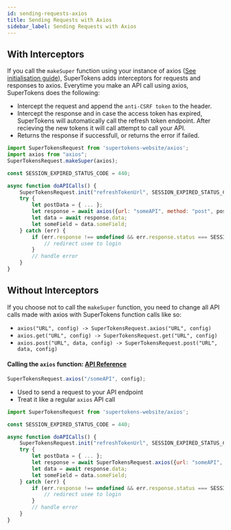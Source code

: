 ```yaml
---
id: sending-requests-axios
title: Sending Requests with Axios
sidebar_label: Sending Requests with Axios
---
```


## With Interceptors

If you call the ```makeSuper``` function using your instance of axios ([See initialisation guide](initialisation-with-axios.md#call-the-makesuper-function-api-reference-api-reference-makesuperaxios)), SuperTokens adds interceptors for requests and responses to axios. Everytime you make an API call using axios, SuperTokens does the following:

- Intercept the request and append the ```anti-CSRF token``` to the header.
- Intercept the response and in case the access token has expired, SuperTokens will automatically call the refresh token endpoint. After recieving the new tokens it will call attempt to call your API.
- Returns the response if successfull, or returns the error if failed.

```js
import SuperTokensRequest from 'supertokens-website/axios';
import axios from "axios";
SuperTokensRequest.makeSuper(axios);

const SESSION_EXPIRED_STATUS_CODE = 440;

async function doAPICalls() {
    SuperTokensRequest.init("refreshTokenUrl", SESSION_EXPIRED_STATUS_CODE);
    try {
        let postData = { ... };
        let response = await axios({url: "someAPI", method: "post", postData });
        let data = await response.data;
        let someField = data.someField;
    } catch (err) {
        if (err.response !== undefined && err.response.status === SESSION_EXPIRED_STATUS_CODE) {
            // redirect usee to login
        }
        // handle error
    }
}
```

## Without Interceptors

If you choose not to call the ```makeSuper``` function, you need to change all API calls made with axios with SuperTokens function calls like so:
- ```axios("URL", config) -> SuperTokensRequest.axios("URL", config)```
- ```axios.get("URL", config) -> SuperTokensRequest.get("URL", config)```
- ```axios.post("URL", data, config) -> SuperTokensRequest.post("URL", data, config)```


#### Calling the ```axios``` function: [API Reference](api-reference#supertokensaxiosaxiosdata-config)

```js
SuperTokensRequest.axios("/someAPI", config);
```

- Used to send a request to your API endpoint
- Treat it like a regular ```axios``` API call

```js
import SuperTokensRequest from 'supertokens-website/axios';

const SESSION_EXPIRED_STATUS_CODE = 440;

async function doAPICalls() {
    SuperTokensRequest.init("refreshTokenUrl", SESSION_EXPIRED_STATUS_CODE)
    try {
        let postData = { ... };
        let response = await SuperTokensRequest.axios({url: "someAPI", method: "post", postData });
        let data = await response.data;
        let someField = data.someField;
    } catch (err) {
        if (err.response !== undefined && err.response.status === SESSION_EXPIRED_STATUS_CODE) {
            // redirect usee to login
        }
        // handle error
    }
}
```